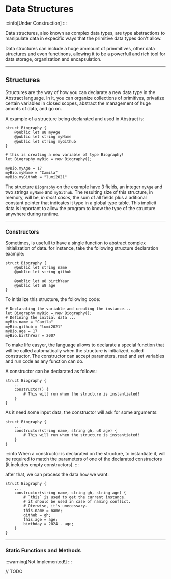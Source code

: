 # Data Structures
:::info[Under Construction]
:::

Data structures, also known as complex data types, are type abstractions
to manipulate data in expecific ways that the primitive data types don't allow.

Data structures can include a huge ammount of primmitives, other data structures
and even functinons, allowing it to be a powerfull and rich tool for data storage,
organization and encapsulation.

---
## Structures

Structures are the way of how you can declarate a new data type in the Abstract language. In it, you can organize collections
of primitives, privatize certain variables in closed scopes, abstract the management of huge amonts of data, and go on.

A example of a structure being declarated and used in Abstract is:
```abss are lost or get out of scope, the best practice is aways request the data destruction to make sure that any heap-allocated data from it is well deallocated:
struct Biography {
    @public let u8 myAge
    @public let string myName
    @public let string myGithub
}

# this is creating a new variable of type Biography!
let Biography myBio = new Biography();

myBio.myAge = 17
myBio.myName = "Camila"
myBio.myGithub = "lumi2021"
```

The structure `Biography` on the example have 3 fields, an integer `myAge` and two strings `myName` and `myGithub`.
The resulting size of this structure, in memory, will be, *in most cases*, the sum of all fields  plus a aditional
constant pointer that indicates it type in a global type table. This implicit data is important to allow the program
to know the type of the structure anywhere during runtime.

---
### Constructors

Sometimes, is usefull to have a single function to abstract complex initialization of data.
for instance, take the following structure declaration example:
```abs
struct Biography {
    @public let string name
    @public let string github

    @public let u8 birthYear
    @public let u8 age
}
```

To initialize this structure, the following code:
```abs
# Declarating the variable and creating the instance...
let Biography myBio = new Biography();
# Defining the initial data ...
myBio.name = "Camila"
myBio.github = "lumi2021"
myBio.age = 17
myBio.birthYear = 2007
```

To make life easyer, the language allows to declarate a special function that will be called automatically
when the structure is initialized, called constructor. The constructor can accept parameters, read and set
variables and run code as any function can do.

A constructor can be declarated as follows:
```abs
struct Biography {
    ...
    constructor() {
        # This will run when the structure is instantiated!
    }
}
```

As it need some input data, the constructor will ask for some arguments:
```abs
struct Biography {
    ...
    constructor(string name, string gh, u8 age) {
        # This will run when the structure is instantiated!
    }
}
```

:::info
When a constructor is declarated on the structure, to instantiate it, will be required to match the parameters of one of the
declarated constructors (it includes empty constructors).
:::


after that, we can process the data how we want:
```abs
struct Biography {
    ...
    constructor(string name, string gh, string age) {
        # `this` is used to get the current instance.
        # it should be used in case of naming conflict.
        # Oterwise, it's unecessary.
        this.name = name;
        github = gh;
        this.age = age;
        birthday = 2024 - age;
    }
}
```

---
### Static Functions and Methods
:::warning[Not Implemented!]
:::

// TODO